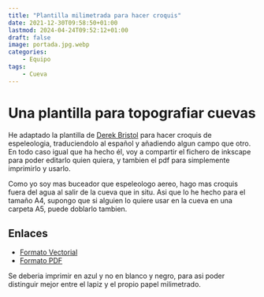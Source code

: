 ```yaml
---
title: "Plantilla milimetrada para hacer croquis"
date: 2021-12-30T09:58:50+01:00
lastmod: 2024-04-24T09:52:12+01:00
draft: false
image: portada.jpg.webp
categories:
    - Equipo
tags:
    - Cueva
---
```


# Una plantilla para topografiar cuevas

He adaptado la plantilla de [Derek Bristol](https://www.derekbristol.com/survey-efficiency) para hacer croquis de espeleologia, traduciendolo al español y añadiendo algun campo que otro. En todo caso igual que ha hecho él, voy a compartir el fichero de inkscape para poder editarlo quien quiera, y tambien el pdf para simplemente imprimirlo y usarlo.

Como yo soy mas buceador que espeleologo aereo, hago mas croquis fuera del agua al salir de la cueva que in situ. Asi que lo he hecho para el tamaño A4, supongo que si alguien lo quiere usar en la cueva en una carpeta A5, puede doblarlo tambien.

## Enlaces

* [Formato Vectorial](plantilla.ai)
* [Formato PDF](plantilla.pdf)

Se deberia imprimir en azul y no en blanco y negro, para asi poder distinguir mejor entre el lapiz y el propio papel milimetrado.